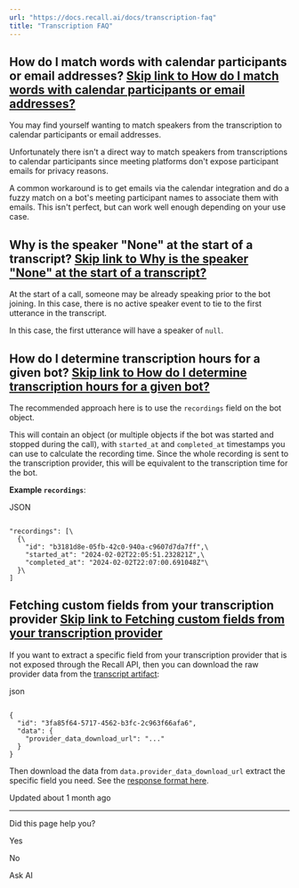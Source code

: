 ```yaml
---
url: "https://docs.recall.ai/docs/transcription-faq"
title: "Transcription FAQ"
---
```


## How do I match words with calendar participants or email addresses?   [Skip link to How do I match words with calendar participants or email addresses?](https://docs.recall.ai/docs/transcription-faq\#how-do-i-match-words-with-calendar-participants-or-email-addresses)

You may find yourself wanting to match speakers from the transcription to calendar participants or email addresses.

Unfortunately there isn't a direct way to match speakers from transcriptions to calendar participants since meeting platforms don't expose participant emails for privacy reasons.

A common workaround is to get emails via the calendar integration and do a fuzzy match on a bot's meeting participant names to associate them with emails. This isn't perfect, but can work well enough depending on your use case.

## Why is the speaker "None" at the start of a transcript?   [Skip link to Why is the speaker "None" at the start of a transcript?](https://docs.recall.ai/docs/transcription-faq\#why-is-the-speaker-none-at-the-start-of-a-transcript)

At the start of a call, someone may be already speaking prior to the bot joining. In this case, there is no active speaker event to tie to the first utterance in the transcript.

In this case, the first utterance will have a speaker of `null`.

## How do I determine transcription hours for a given bot?   [Skip link to How do I determine transcription hours for a given bot?](https://docs.recall.ai/docs/transcription-faq\#how-do-i-determine-transcription-hours-for-a-given-bot)

The recommended approach here is to use the `recordings` field on the bot object.

This will contain an object (or multiple objects if the bot was started and stopped during the call), with `started_at` and `completed_at` timestamps you can use to calculate the recording time. Since the whole recording is sent to the transcription provider, this will be equivalent to the transcription time for the bot.

**Example `recordings`**:

JSON

```rdmd-code lang-json theme-light

"recordings": [\
  {\
    "id": "b3181d8e-05fb-42c0-940a-c9607d7da7ff",\
    "started_at": "2024-02-02T22:05:51.232821Z",\
    "completed_at": "2024-02-02T22:07:00.691048Z"\
  }\
]

```

## Fetching custom fields from your transcription provider   [Skip link to Fetching custom fields from your transcription provider](https://docs.recall.ai/docs/transcription-faq\#fetching-custom-fields-from-your-transcription-provider)

If you want to extract a specific field from your transcription provider that is not exposed through the Recall API, then you can download the raw provider data from the [transcript artifact](https://docs.recall.ai/reference/transcript_retrieve):

json

```rdmd-code lang-json theme-light

{
  "id": "3fa85f64-5717-4562-b3fc-2c963f66afa6",
  "data": {
    "provider_data_download_url": "..."
  }
}

```

Then download the data from `data.provider_data_download_url` extract the specific field you need. See the [response format here](https://docs.recall.ai/docs/download-schemas#json-transcript-provider-data-download-url).

Updated about 1 month ago

* * *

Did this page help you?

Yes

No

Ask AI